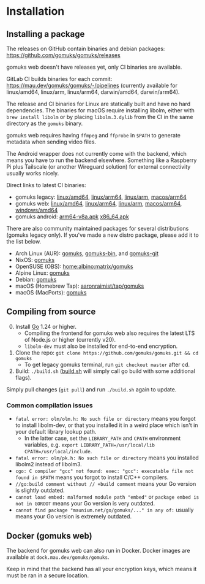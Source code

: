 # Installation

## Installing a package

The releases on GitHub contain binaries and debian
packages: <https://github.com/gomuks/gomuks/releases>

gomuks web doesn't have releases yet, only CI binaries are available.

GitLab CI builds binaries for each
commit: <https://mau.dev/gomuks/gomuks/-/pipelines> (currently available for
linux/amd64, linux/arm, linux/arm64, darwin/amd64, darwin/arm64).

The release and CI binaries for Linux are statically built and have no
hard dependencies. The binaries for macOS require installing libolm, either
with `brew install libolm` or by placing `libolm.3.dylib` from the CI in the
same directory as the `gomuks` binary.

gomuks web requires having `ffmpeg` and `ffprobe` in `$PATH` to generate
metadata when sending video files.

The Android wrapper does not currently come with the backend, which means you
have to run the backend elsewhere. Something like a Raspberry Pi plus Tailscale
(or another Wireguard solution) for external connectivity usually works nicely.

Direct links to latest CI binaries:

* gomuks legacy:
  [linux/amd64](https://mau.dev/gomuks/gomuks/-/jobs/artifacts/master/raw/gomuks?job=linux%2Famd64),
  [linux/arm64](https://mau.dev/gomuks/gomuks/-/jobs/artifacts/master/raw/gomuks?job=linux%2Farm64),
  [linux/arm](https://mau.dev/gomuks/gomuks/-/jobs/artifacts/master/raw/gomuks?job=linux%2Farm),
  [macos/arm64](https://mau.dev/gomuks/gomuks/-/jobs/artifacts/master/download?job=macos%2Farm64)
* gomuks web:
  [linux/amd64](https://mau.dev/gomuks/gomuks/-/jobs/artifacts/main/raw/gomuks?job=linux%2Famd64),
  [linux/arm64](https://mau.dev/gomuks/gomuks/-/jobs/artifacts/main/raw/gomuks?job=linux%2Farm64),
  [linux/arm](https://mau.dev/gomuks/gomuks/-/jobs/artifacts/main/raw/gomuks?job=linux%2Farm),
  [macos/arm64](https://mau.dev/gomuks/gomuks/-/jobs/artifacts/main/download?job=macos%2Farm64),
  [windows/amd64](https://mau.dev/gomuks/gomuks/-/jobs/artifacts/main/raw/gomuks.exe?job=windows%2Famd64)
* gomuks android:
  [arm64-v8a.apk](https://mau.dev/gomuks/android/-/jobs/artifacts/main/raw/gomuks-android-arm64-v8a.apk?job=build)
  [x86_64.apk](https://mau.dev/gomuks/android/-/jobs/artifacts/main/raw/gomuks-android-x86_64.apk?job=build)

There are also community maintained packages for several distributions (gomuks legacy only). If
you've made a new distro package, please add it to the list below.

* Arch Linux (AUR): [gomuks](https://aur.archlinux.org/packages/gomuks),
  [gomuks-bin](https://aur.archlinux.org/packages/gomuks-bin/), and
  [gomuks-git](https://aur.archlinux.org/packages/gomuks-git)
* NixOS: [gomuks](https://github.com/NixOS/nixpkgs/blob/master/pkgs/applications/networking/instant-messengers/gomuks/default.nix)
* OpenSUSE (OBS): [home:albino:matrix/gomuks](https://build.opensuse.org/package/show/home:albino:matrix/gomuks)
* Alpine Linux: [gomuks](https://pkgs.alpinelinux.org/packages?name=gomuks)
* Debian: [gomuks](https://tracker.debian.org/pkg/gomuks)
* macOS (Homebrew Tap): [aaronraimist/tap/gomuks](https://github.com/aaronraimist/homebrew-tap)
* macOS (MacPorts): [gomuks](https://ports.macports.org/port/gomuks)

## Compiling from source

0. Install [Go](https://go.dev/doc/install) 1.24 or higher.
   * Compiling the frontend for gomuks web also requires the latest LTS of
     Node.js or higher (currently v20).
   * `libolm-dev` must also be installed for end-to-end encryption.
1. Clone the repo: `git clone https://github.com/gomuks/gomuks.git && cd gomuks`
   * To get legacy gomuks terminal, run `git checkout master` after cd.
2. Build: `./build.sh`
   ([build.sh] will simply call go build with some additional flags).

[build.sh]: https://github.com/gomuks/gomuks/blob/main/build.sh
Simply pull changes (`git pull`) and run `./build.sh` again to update.

### Common compilation issues
* `fatal error: olm/olm.h: No such file or directory` means you forgot to install libolm-dev,
  or that you installed it in a weird place which isn't in your default library lookup path.
  * In the latter case, set the `LIBRARY_PATH` and `CPATH` environment variables,
    e.g. `export LIBRARY_PATH=/usr/local/lib CPATH=/usr/local/include`.
* `fatal error: olm/pk.h: No such file or directory` means you installed libolm2 instead of libolm3.
* `cgo: C compiler "gcc" not found: exec: "gcc": executable file not found in $PATH` means you forgot to install C/C++ compilers.
* `//go:build comment without // +build comment` means your Go version is slightly outdated.
* `cannot load embed: malformed module path "embed"` or `package embed is not in GOROOT` means your Go version is very outdated.
* `cannot find package "maunium.net/go/gomuks/..." in any of:` usually means your Go version is extremely outdated.

## Docker (gomuks web)
The backend for gomuks web can also run in Docker. Docker images are available
at `dock.mau.dev/gomuks/gomuks`.

Keep in mind that the backend has all your encryption keys, which means it must
be ran in a secure location.
